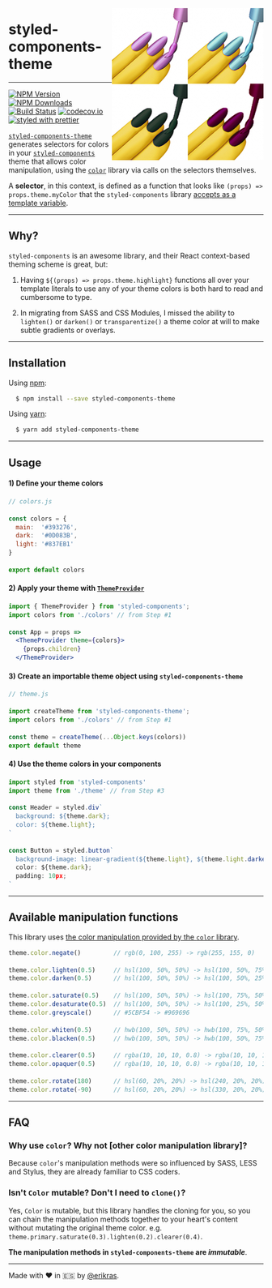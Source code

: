 [<img src="logo.jpg" align="right" class="logo" height="300" width="300"/>](https://github.com/erikras/styled-components-theme)

# styled-components-theme
---
[![NPM Version](https://img.shields.io/npm/v/styled-components-theme.svg?style=flat-square)](https://www.npmjs.com/package/styled-components-theme)
[![NPM Downloads](https://img.shields.io/npm/dm/styled-components-theme.svg?style=flat-square)](https://www.npmjs.com/package/styled-components-theme)
[![Build Status](https://img.shields.io/travis/erikras/styled-components-theme/master.svg?style=flat-square)](https://travis-ci.org/erikras/styled-components-theme)
[![codecov.io](https://codecov.io/github/erikras/styled-components-theme/coverage.svg?branch=master)](https://codecov.io/github/erikras/styled-components-theme?branch=master)
[![styled with prettier](https://img.shields.io/badge/styled_with-prettier-ff69b4.svg)](https://github.com/prettier/prettier)

[`styled-components-theme`](https://github.com/erikras/styled-components-theme) generates 
selectors for colors in your
[`styled-components`](https://github.com/styled-components/styled-components) theme that allows
color manipulation, using the [`color`](https://github.com/qix-/color) library via calls on the
selectors themselves.

A **selector**, in this context, is defined as a function that looks like
`(props) => props.theme.myColor` that the `styled-components` library [accepts as a template
variable](https://github.com/styled-components/styled-components/blob/master/docs/theming.md#using-theming).

---

## Why?

`styled-components` is an awesome library, and their React context-based theming scheme is great, 
but:

1. Having `${(props) => props.theme.highlight}` functions all over your template literals to use 
   any of your theme colors is both hard to read and cumbersome to type.

2. In migrating from SASS and CSS Modules, I missed the ability to `lighten()` or `darken()` or 
   `transparentize()` a theme color at will to make subtle gradients or overlays.

---

## Installation

Using [npm](https://www.npmjs.org/):

```bash
  $ npm install --save styled-components-theme
```

Using [yarn](https://yarnpkg.com/):

```bash
  $ yarn add styled-components-theme
```

---

## Usage

#### 1) Define your theme colors

```jsx
// colors.js

const colors = {
  main:  '#393276',
  dark:  '#0D083B',
  light: '#837EB1'
}

export default colors
```

#### 2) Apply your theme with [`ThemeProvider`](https://github.com/styled-components/styled-components/blob/master/docs/theming.md)

```jsx
import { ThemeProvider } from 'styled-components';
import colors from './colors' // from Step #1

const App = props =>
  <ThemeProvider theme={colors}>
    {props.children}
  </ThemeProvider>

```

#### 3) Create an importable theme object using `styled-components-theme`

```jsx
// theme.js

import createTheme from 'styled-components-theme';
import colors from './colors' // from Step #1

const theme = createTheme(...Object.keys(colors))
export default theme
```

#### 4) Use the theme colors in your components

```jsx
import styled from 'styled-components'
import theme from './theme' // from Step #3

const Header = styled.div`
  background: ${theme.dark};
  color: ${theme.light};
`

const Button = styled.button`
  background-image: linear-gradient(${theme.light}, ${theme.light.darken(0.3));
  color: ${theme.dark};
  padding: 10px;
`
```

---

## Available manipulation functions

This library uses [the color manipulation provided by the
`color` library](https://github.com/qix-/color#manipulation).

```js
theme.color.negate()         // rgb(0, 100, 255) -> rgb(255, 155, 0)

theme.color.lighten(0.5)     // hsl(100, 50%, 50%) -> hsl(100, 50%, 75%)
theme.color.darken(0.5)      // hsl(100, 50%, 50%) -> hsl(100, 50%, 25%)

theme.color.saturate(0.5)    // hsl(100, 50%, 50%) -> hsl(100, 75%, 50%)
theme.color.desaturate(0.5)  // hsl(100, 50%, 50%) -> hsl(100, 25%, 50%)
theme.color.greyscale()      // #5CBF54 -> #969696

theme.color.whiten(0.5)      // hwb(100, 50%, 50%) -> hwb(100, 75%, 50%)
theme.color.blacken(0.5)     // hwb(100, 50%, 50%) -> hwb(100, 50%, 75%)

theme.color.clearer(0.5)     // rgba(10, 10, 10, 0.8) -> rgba(10, 10, 10, 0.4)
theme.color.opaquer(0.5)     // rgba(10, 10, 10, 0.8) -> rgba(10, 10, 10, 1.0)

theme.color.rotate(180)      // hsl(60, 20%, 20%) -> hsl(240, 20%, 20%)
theme.color.rotate(-90)      // hsl(60, 20%, 20%) -> hsl(330, 20%, 20%)
```

---

## FAQ

### Why use `color`? Why not [other color manipulation library]?

Because `color`'s manipulation methods were so influenced by SASS, LESS and
Stylus, they are already familiar to CSS coders.

### Isn't `Color` mutable? Don't I need to `clone()`?

Yes, `Color` is mutable, but this library handles the cloning for you, so
you can chain the manipulation methods together to your heart's content
without mutating the original theme color. e.g.
`theme.primary.saturate(0.3).lighten(0.2).clearer(0.4)`.

**The manipulation methods in `styled-components-theme` are *immutable***.

---

Made with ❤️ in 🇪🇸 by [@erikras](https://twitter.com/erikras).
